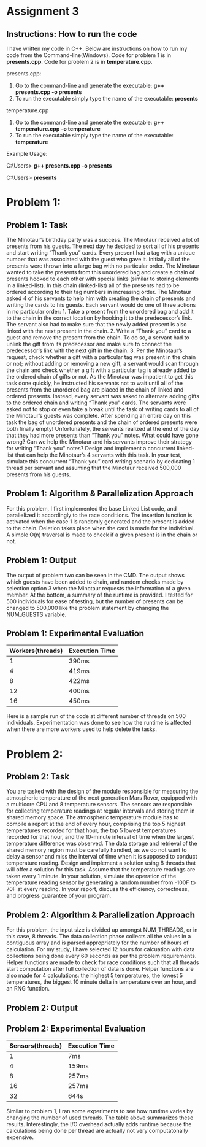 # Assignment 3

## Instructions: How to run the code
I have written my code in C++. Below are instructions on how to run my code from the Command-line(Windows).
Code for problem 1 is in **presents.cpp**. Code for problem 2 is in **temperature.cpp**.

presents.cpp:

1) Go to the command-line and generate the executable: **g++ presents.cpp -o presents**
2) To run the executable simply type the name of the executable: **presents**

temperature.cpp

1) Go to the command-line and generate the executable: **g++ temperature.cpp -o temperature**
2) To run the executable simply type the name of the executable: **temperature**

Example Usage:

C:\Users> **g++ presents.cpp -o presents**

C:\Users> **presents**

# Problem 1: 

## Problem 1: Task
The Minotaur’s birthday party was a success. The Minotaur received a lot of presents
from his guests. The next day he decided to sort all of his presents and start writing
“Thank you” cards. Every present had a tag with a unique number that was associated
with the guest who gave it. Initially all of the presents were thrown into a large bag with
no particular order. The Minotaur wanted to take the presents from this unordered bag
and create a chain of presents hooked to each other with special links (similar to storing
elements in a linked-list). In this chain (linked-list) all of the presents had to be ordered
according to their tag numbers in increasing order. The Minotaur asked 4 of his servants
to help him with creating the chain of presents and writing the cards to his guests. Each
servant would do one of three actions in no particular order: 1. Take a present from the
unordered bag and add it to the chain in the correct location by hooking it to the
predecessor’s link. The servant also had to make sure that the newly added present is
also linked with the next present in the chain. 2. Write a “Thank you” card to a guest and
remove the present from the chain. To do so, a servant had to unlink the gift from its
predecessor and make sure to connect the predecessor’s link with the next gift in the
chain. 3. Per the Minotaur’s request, check whether a gift with a particular tag was
present in the chain or not; without adding or removing a new gift, a servant would scan
through the chain and check whether a gift with a particular tag is already added to the
ordered chain of gifts or not. As the Minotaur was impatient to get this task done
quickly, he instructed his servants not to wait until all of the presents from the
unordered bag are placed in the chain of linked and ordered presents. Instead, every
servant was asked to alternate adding gifts to the ordered chain and writing “Thank you”
cards. The servants were asked not to stop or even take a break until the task of writing
cards to all of the Minotaur’s guests was complete. After spending an entire day on this
task the bag of unordered presents and the chain of ordered presents were both finally
empty! Unfortunately, the servants realized at the end of the day that they had more
presents than “Thank you” notes. What could have gone wrong? Can we help the
Minotaur and his servants improve their strategy for writing “Thank you” notes? Design
and implement a concurrent linked-list that can help the Minotaur’s 4 servants with this
task. In your test, simulate this concurrent “Thank you” card writing scenario by
dedicating 1 thread per servant and assuming that the Minotaur received 500,000
presents from his guests. 

## Problem 1: Algorithm & Parallelization Approach

For this problem, I first implemented the base Linked List code, and parallelized it accordingly to the race conditions. The insertion function
is activated when the case 1 is randomly generated and the present is added to the chain. Deletion takes place when the card is made for the 
individual. A simple O(n) traversal is made to check if a given present is in the chain or not. 


## Problem 1: Output
The output of problem two can be seen in the CMD. The output shows which guests have been added to chain, and random checks made by selection option 3
when the Minotaur requests the information of a given member. At the bottom, a summary of the runtime is provided. I tested for 500 individuals for 
ease of testing, but the number of presents can be changed to 500,000 like the problem statement by changing the NUM_GUESTS variable. 

## Problem 1: Experimental Evaluation
| Workers(threads) | Execution Time   |
| --------------  | -----------------|
| 1             |       390ms       |
| 4              |       419ms      |
| 8              |       422ms      |
| 12              |       400ms      |
| 16            |       450ms      |


Here is a sample run of the code at different number of threads on 500 individuals. Experimentation was done to see how the runtime is affected when 
there are more workers used to help delete the tasks. 


# Problem 2: 

## Problem 2: Task
You are tasked with the design of the module responsible for measuring the atmospheric
temperature of the next generation Mars Rover, equipped with a multicore CPU and 8
temperature sensors. The sensors are responsible for collecting temperature readings at
regular intervals and storing them in shared memory space. The atmospheric
temperature module has to compile a report at the end of every hour, comprising the top
5 highest temperatures recorded for that hour, the top 5 lowest temperatures recorded
for that hour, and the 10-minute interval of time when the largest temperature
difference was observed. The data storage and retrieval of the shared memory region
must be carefully handled, as we do not want to delay a sensor and miss the interval of
time when it is supposed to conduct temperature reading. Design and implement a
solution using 8 threads that will offer a solution for this task. Assume that the
temperature readings are taken every 1 minute. In your solution, simulate the operation
of the temperature reading sensor by generating a random number from -100F to 70F at
every reading. In your report, discuss the efficiency, correctness, and progress guarantee
of your program.


## Problem 2: Algorithm & Parallelization Approach

For this problem, the input size is divided up amongst NUM_THREADS, or in this case, 8 threads. The data collection phase collects all the values in a contiguous array
and is parsed appropriately for the number of hours of calculation. For my study, I have selected 12 hours for calcuation with data collections being done every 60 seconds
as per the problem requirements. Helper functions are made to check for race conditions such that all threads start computation after full collection of data is done. Helper
functions are also made for 4 calculations: the highest 5 temperatures, the lowest 5 temperatures, the biggest 10 minute delta in temperature over an hour, and an RNG function. 

## Problem 2: Output


## Problem 2: Experimental Evaluation
| Sensors(threads) | Execution Time   |
| --------------  | -----------------|
| 1              |       7ms      |
| 4             |       159ms      |
| 8             |       257ms      |
| 16              |       257ms      |
| 32             |       644s      |

Similar to problem 1, I ran some experiments to see how runtime varies by changing the number of used threads. The table above summarizes these results. Interestingly, the I/O overhead actually adds runtime because the calculations being done per thread
are actually not very computatonally expensive. 